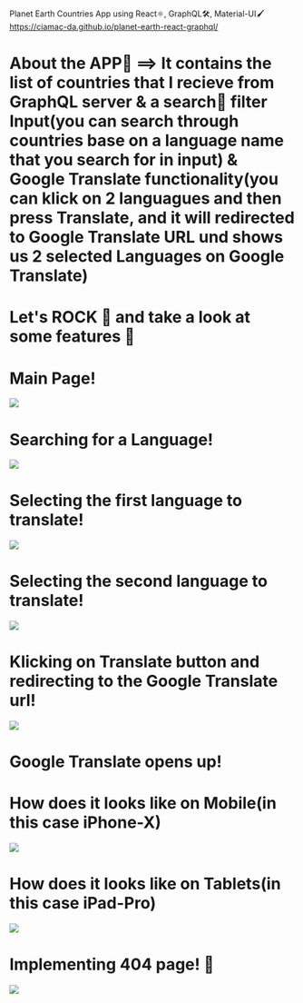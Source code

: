 Planet Earth Countries App using React⚛️, GraphQL🛠️, Material-UI🖌️
https://ciamac-da.github.io/planet-earth-react-graphql/
# About the APP📎 ==> It contains the list of countries that I recieve from GraphQL server & a search🔭 filter Input(you can search through countries base on a language name that you search for in input) & Google Translate functionality(you can klick on 2 languagues and then press Translate, and it will redirected to Google Translate URL und shows us 2 selected Languages on Google Translate)

# Let's ROCK 🤘 and take a look at some features 🚀  

# Main Page!
![](readmeImages/0.jpg)

# Searching for a Language!
![](readmeImages/1.jpg)

# Selecting the first language to translate!
![](readmeImages/2.jpg)

# Selecting the second language to translate!
![](readmeImages/3.jpg)

# Klicking on Translate button and redirecting to the Google Translate url!
![](readmeImages/4.jpg)

# Google Translate opens up!

# How does it looks like on Mobile(in this case iPhone-X)
![](readmeImages/5.jpg)


# How does it looks like on Tablets(in this case iPad-Pro)
![](readmeImages/6.jpg)


# Implementing 404 page! 🛑
![](readmeImages/7.jpg)
